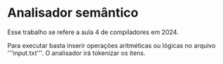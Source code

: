 # Analisador semântico

Esse trabalho se refere a aula 4 de compiladores em 2024.

Para executar basta inserir operações aritméticas ou lógicas no arquivo '''input.txt'''.
O analisador irá tokenizar os itens.